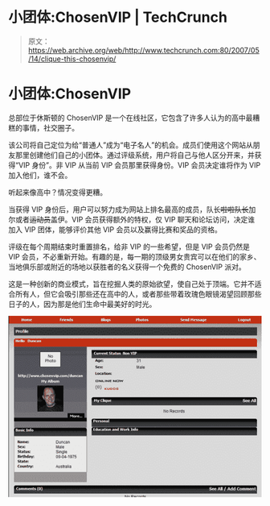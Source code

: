 # 小团体:ChosenVIP | TechCrunch

> 原文：<https://web.archive.org/web/http://www.techcrunch.com:80/2007/05/14/clique-this-chosenvip/>

# 小团体:ChosenVIP

总部位于休斯顿的 ChosenVIP 是一个在线社区，它包含了许多人认为的高中最糟糕的事情，社交圈子。

该公司将自己定位为给“普通人”成为“电子名人”的机会。成员们使用这个网站从朋友那里创建他们自己的小团体。通过评级系统，用户将自己与他人区分开来，并获得“VIP 身份”。非 VIP 从当前 VIP 会员那里获得身份。VIP 会员决定谁将作为 VIP 加入他们，谁不会。

听起来像高中？情况变得更糟。

当获得 VIP 身份后，用户可以努力成为网站上排名最高的成员，队长~~啦啦队长~~加尔或者~~运动员~~盖伊。VIP 会员获得额外的特权，仅 VIP 聊天和论坛访问，决定谁加入 VIP 团体，能够评价其他 VIP 会员以及赢得比赛和奖品的资格。

评级在每个周期结束时重置排名，给非 VIP 的一些希望，但是 VIP 会员仍然是 VIP 会员，不必重新开始。有趣的是，每一期的顶级男女贵宾可以在他们的家乡、当地俱乐部或附近的场地以获胜者的名义获得一个免费的 ChosenVIP 派对。

这是一种创新的商业模式，旨在挖掘人类的原始欲望，使自己处于顶端。它并不适合所有人，但它会吸引那些还在高中的人，或者那些带着玫瑰色眼镜渴望回顾那些日子的人，因为那是他们生命中最美好的时光。

![chosenvip1.png](img/3dafbab771f601ee7b94239f6f0fae19.png)